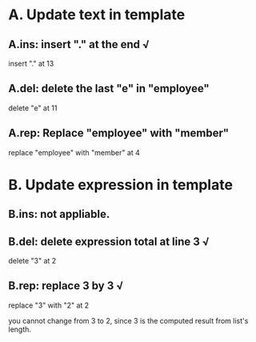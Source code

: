 # A. Update text in template
## A.ins: insert "." at the end √
insert "." at 13

## A.del: delete the last "e" in "employee"
delete "e" at 11

## A.rep: Replace "employee" with "member" 
replace "employee" with "member" at 4

# B. Update expression in template

## B.ins: not appliable.

## B.del: delete expression total at line 3 √
delete "3" at 2 

## B.rep: replace 3 by 3 √
replace "3" with "2" at 2

you cannot change from 3 to 2, since 3 is the computed result from list's length.
